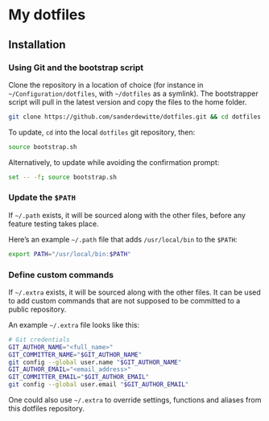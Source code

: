 # My dotfiles

## Installation

### Using Git and the bootstrap script

Clone the repository in a location of choice (for instance in `~/Configuration/dotfiles`, with `~/dotfiles` as a symlink). The bootstrapper script will pull in the latest version and copy the files to the home folder.

```bash
git clone https://github.com/sanderdewitte/dotfiles.git && cd dotfiles && source bootstrap.sh
```

To update, `cd` into the local `dotfiles` git repository, then:

```bash
source bootstrap.sh
```

Alternatively, to update while avoiding the confirmation prompt:

```bash
set -- -f; source bootstrap.sh
```

### Update the `$PATH`

If `~/.path` exists, it will be sourced along with the other files, before any feature testing takes place.

Here’s an example `~/.path` file that adds `/usr/local/bin` to the `$PATH`:

```bash
export PATH="/usr/local/bin:$PATH"
```

### Define custom commands

If `~/.extra` exists, it will be sourced along with the other files. It can be used to add custom commands that are not supposed to be committed to a public repository.

An example `~/.extra` file looks like this:

```bash
# Git credentials
GIT_AUTHOR_NAME="<full_name>"
GIT_COMMITTER_NAME="$GIT_AUTHOR_NAME"
git config --global user.name "$GIT_AUTHOR_NAME"
GIT_AUTHOR_EMAIL="<email_address>"
GIT_COMMITTER_EMAIL="$GIT_AUTHOR_EMAIL"
git config --global user.email "$GIT_AUTHOR_EMAIL"
```

One could also use `~/.extra` to override settings, functions and aliases from this dotfiles repository.